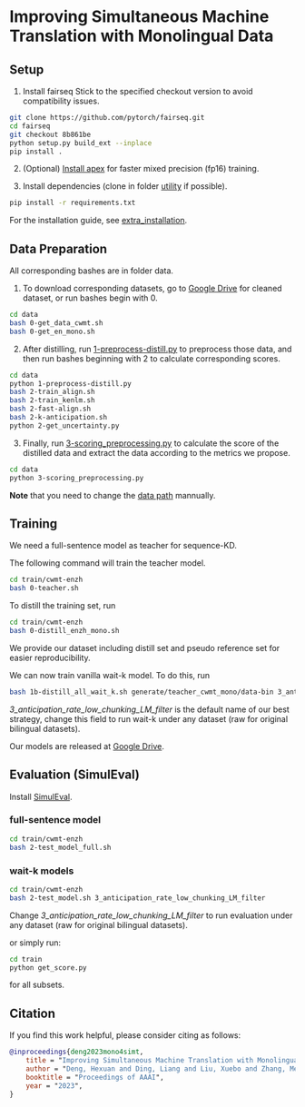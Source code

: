 # Improving Simultaneous Machine Translation with Monolingual Data

## Setup

1. Install fairseq
Stick to the specified checkout version to avoid compatibility issues.

```bash
git clone https://github.com/pytorch/fairseq.git
cd fairseq
git checkout 8b861be
python setup.py build_ext --inplace
pip install .
```

2. (Optional) [Install apex](docs/apex_installation.md) for faster mixed precision (fp16) training.

3. Install dependencies (clone in folder [utility](utility/README.md) if possible).

```bash
pip install -r requirements.txt
```

For the installation guide, see [extra_installation](extra_installation.md).

## Data Preparation

All corresponding bashes are in folder data.

1. To download corresponding datasets, go to [Google Drive](https://drive.google.com/drive/folders/1HbzxBD0klgX-EugVGB36CFVdObJJ5Uk7?usp=sharing) for cleaned dataset, or run bashes begin with 0.

```bash
cd data
bash 0-get_data_cwmt.sh
bash 0-get_en_mono.sh
```

2. After distilling, run [1-preprocess-distill.py](data/1-preprocess-distill.py) to preprocess those data, and then run bashes beginning with 2 to calculate corresponding scores.

```bash
cd data
python 1-preprocess-distill.py
bash 2-train_align.sh
bash 2-train_kenlm.sh
bash 2-fast-align.sh
bash 2-k-anticipation.sh
python 2-get_uncertainty.py
```

3. Finally, run [3-scoring_preprocessing.py](data/3-scoring_preprocessing.py) to calculate the score of the distilled data and extract the data according to the metrics we propose.

```bash
cd data
python 3-scoring_preprocessing.py
```

**Note** that you need to change the [data path](data\data_path.sh) mannually.

## Training

We need a full-sentence model as teacher for sequence-KD.

The following command will train the teacher model.

```bash
cd train/cwmt-enzh
bash 0-teacher.sh
```

To distill the training set, run

```bash
cd train/cwmt-enzh
bash 0-distill_enzh_mono.sh
```

We provide our dataset including distill set and pseudo reference set for easier reproducibility.

We can now train vanilla wait-k model. To do this, run

```bash
bash 1b-distill_all_wait_k.sh generate/teacher_cwmt_mono/data-bin 3_anticipation_rate_low_chunking_LM_filter
```

*3_anticipation_rate_low_chunking_LM_filter* is the default name of our best strategy, change this field to run wait-k under any dataset (raw for original bilingual datasets).

Our models are released at [Google Drive](https://drive.google.com/drive/folders/19aPnAPvT75KmlLA2Y0VipNJVF3cf3CaP?usp=sharing).

## Evaluation (SimulEval)

Install [SimulEval](docs/extra_installation.md).

### full-sentence model

```bash
cd train/cwmt-enzh
bash 2-test_model_full.sh
```

### wait-k models

```bash
cd train/cwmt-enzh
bash 2-test_model.sh 3_anticipation_rate_low_chunking_LM_filter
```

Change *3_anticipation_rate_low_chunking_LM_filter* to run evaluation under any dataset (raw for original bilingual datasets).

or simply run:

```bash
cd train
python get_score.py
```

for all subsets.


## Citation
If you find this work helpful, please consider citing as follows:
```bibtex
@inproceedings{deng2023mono4simt,
    title = "Improving Simultaneous Machine Translation with Monolingual Data",
    author = "Deng, Hexuan and Ding, Liang and Liu, Xuebo and Zhang, Meishan and Tao, Dacheng and Zhang, Min",
    booktitle = "Proceedings of AAAI",
    year = "2023",
}
```
